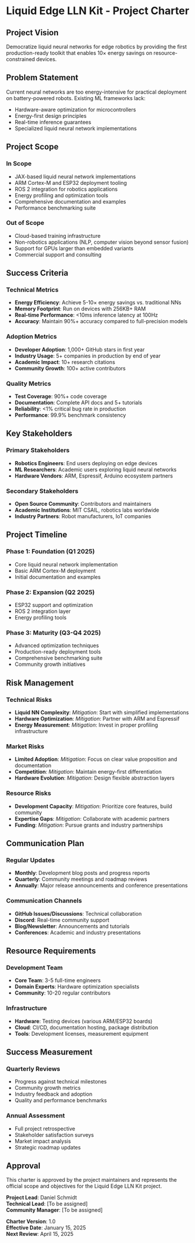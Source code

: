 # Liquid Edge LLN Kit - Project Charter

## Project Vision

Democratize liquid neural networks for edge robotics by providing the first production-ready toolkit that enables 10× energy savings on resource-constrained devices.

## Problem Statement

Current neural networks are too energy-intensive for practical deployment on battery-powered robots. Existing ML frameworks lack:
- Hardware-aware optimization for microcontrollers
- Energy-first design principles
- Real-time inference guarantees
- Specialized liquid neural network implementations

## Project Scope

### In Scope
- JAX-based liquid neural network implementations
- ARM Cortex-M and ESP32 deployment tooling
- ROS 2 integration for robotics applications
- Energy profiling and optimization tools
- Comprehensive documentation and examples
- Performance benchmarking suite

### Out of Scope
- Cloud-based training infrastructure
- Non-robotics applications (NLP, computer vision beyond sensor fusion)
- Support for GPUs larger than embedded variants
- Commercial support and consulting

## Success Criteria

### Technical Metrics
- **Energy Efficiency**: Achieve 5-10× energy savings vs. traditional NNs
- **Memory Footprint**: Run on devices with 256KB+ RAM
- **Real-time Performance**: <10ms inference latency at 100Hz
- **Accuracy**: Maintain 90%+ accuracy compared to full-precision models

### Adoption Metrics
- **Developer Adoption**: 1,000+ GitHub stars in first year
- **Industry Usage**: 5+ companies in production by end of year
- **Academic Impact**: 10+ research citations
- **Community Growth**: 100+ active contributors

### Quality Metrics
- **Test Coverage**: 90%+ code coverage
- **Documentation**: Complete API docs and 5+ tutorials
- **Reliability**: <1% critical bug rate in production
- **Performance**: 99.9% benchmark consistency

## Key Stakeholders

### Primary Stakeholders
- **Robotics Engineers**: End users deploying on edge devices
- **ML Researchers**: Academic users exploring liquid neural networks
- **Hardware Vendors**: ARM, Espressif, Arduino ecosystem partners

### Secondary Stakeholders
- **Open Source Community**: Contributors and maintainers
- **Academic Institutions**: MIT CSAIL, robotics labs worldwide
- **Industry Partners**: Robot manufacturers, IoT companies

## Project Timeline

### Phase 1: Foundation (Q1 2025)
- Core liquid neural network implementation
- Basic ARM Cortex-M deployment
- Initial documentation and examples

### Phase 2: Expansion (Q2 2025)
- ESP32 support and optimization
- ROS 2 integration layer
- Energy profiling tools

### Phase 3: Maturity (Q3-Q4 2025)
- Advanced optimization techniques
- Production-ready deployment tools
- Comprehensive benchmarking suite
- Community growth initiatives

## Risk Management

### Technical Risks
- **Liquid NN Complexity**: *Mitigation*: Start with simplified implementations
- **Hardware Optimization**: *Mitigation*: Partner with ARM and Espressif
- **Energy Measurement**: *Mitigation*: Invest in proper profiling infrastructure

### Market Risks
- **Limited Adoption**: *Mitigation*: Focus on clear value proposition and documentation
- **Competition**: *Mitigation*: Maintain energy-first differentiation
- **Hardware Evolution**: *Mitigation*: Design flexible abstraction layers

### Resource Risks
- **Development Capacity**: *Mitigation*: Prioritize core features, build community
- **Expertise Gaps**: *Mitigation*: Collaborate with academic partners
- **Funding**: *Mitigation*: Pursue grants and industry partnerships

## Communication Plan

### Regular Updates
- **Monthly**: Development blog posts and progress reports
- **Quarterly**: Community meetings and roadmap reviews
- **Annually**: Major release announcements and conference presentations

### Communication Channels
- **GitHub Issues/Discussions**: Technical collaboration
- **Discord**: Real-time community support
- **Blog/Newsletter**: Announcements and tutorials
- **Conferences**: Academic and industry presentations

## Resource Requirements

### Development Team
- **Core Team**: 3-5 full-time engineers
- **Domain Experts**: Hardware optimization specialists
- **Community**: 10-20 regular contributors

### Infrastructure
- **Hardware**: Testing devices (various ARM/ESP32 boards)
- **Cloud**: CI/CD, documentation hosting, package distribution
- **Tools**: Development licenses, measurement equipment

## Success Measurement

### Quarterly Reviews
- Progress against technical milestones
- Community growth metrics
- Industry feedback and adoption
- Quality and performance benchmarks

### Annual Assessment
- Full project retrospective
- Stakeholder satisfaction surveys
- Market impact analysis
- Strategic roadmap updates

## Approval

This charter is approved by the project maintainers and represents the official scope and objectives for the Liquid Edge LLN Kit project.

**Project Lead**: Daniel Schmidt  
**Technical Lead**: [To be assigned]  
**Community Manager**: [To be assigned]  

**Charter Version**: 1.0  
**Effective Date**: January 15, 2025  
**Next Review**: April 15, 2025